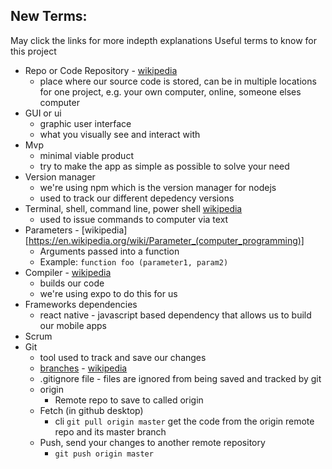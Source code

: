 ## New Terms:
May click the links for more indepth explanations
Useful terms to know for this project
 * Repo or Code Repository - [wikipedia](https://en.wikipedia.org/wiki/Comparison_of_source_code_hosting_facilities)
    * place where our source code is stored, can be in multiple locations for one project, e.g. your own computer, online, someone elses computer
 * GUI or ui
    * graphic user interface
    * what you visually see and interact with
 * Mvp
    * minimal viable product
    * try to make the app as simple as possible to solve your need
 * Version manager
    * we're using npm which is the version manager for nodejs
    * used to track our different depedency versions
 * Terminal, shell, command line, power shell [wikipedia](https://en.wikipedia.org/wiki/Command-line_interface)
    * used to issue commands to computer via text
 * Parameters - [wikipedia][https://en.wikipedia.org/wiki/Parameter_(computer_programming)]
    * Arguments passed into a function
    * Example: `function foo (parameter1, param2)`
 * Compiler - [wikipedia](https://en.wikipedia.org/wiki/Compiler)
    * builds our code
    * we're using expo to do this for us
 * Frameworks dependencies 
    * react native - javascript based dependency that allows us to build our mobile apps
 * Scrum
 * Git
    * tool used to track and save our changes
    * [branches](https://www.atlassian.com/git/tutorials/using-branches) - [wikipedia](https://en.wikipedia.org/wiki/Branching_(version_control))
    * .gitignore file - files are ignored from being saved and tracked by git
    * origin
        * Remote repo to save to called origin
    * Fetch (in github desktop) 
        * cli `git pull origin master` get the code from the origin remote repo and its master branch
    * Push, send your changes to another remote repository
        * `git push origin master`
